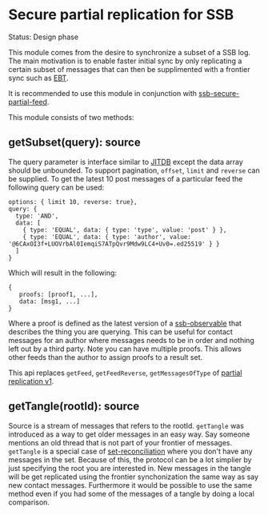 # Secure partial replication for SSB

Status: Design phase

This module comes from the desire to synchronize a subset of a SSB
log. The main motivation is to enable faster initial sync by only
replicating a certain subset of messages that can then be supplimented
with a frontier sync such as [EBT].

It is recommended to use this module in conjunction with
[ssb-secure-partial-feed].

This module consists of two methods:

## getSubset(query): source

The query parameter is interface similar to [JITDB] except the data
array should be unbounded. To support pagination, `offset`, `limit`
and `reverse` can be supplied. To get the latest 10 post messages of a
particular feed the following query can be used:

```
options: { limit 10, reverse: true},
query: {
  type: 'AND',
  data: [
    { type: 'EQUAL', data: { type: 'type', value: 'post' } },
    { type: 'EQUAL', data: { type: 'author', value: '@6CAxOI3f+LUOVrbAl0IemqiS7ATpQvr9Mdw9LC4+Uv0=.ed25519' } }
  ]
}
```

Which will result in the following:

```
{
   proofs: [proof1, ...],
   data: [msg1, ...]
}
```

Where a proof is defined as the latest version of a [ssb-observable]
that describes the thing you are querying. This can be useful for
contact messages for an author where messages needs to be in order and
nothing left out by a third party. Note you can have multiple
proofs. This allows other feeds than the author to assign proofs to a
result set.

This api replaces `getFeed`, `getFeedReverse`, `getMessagesOfType` of
[partial replication v1].

## getTangle(rootId): source

Source is a stream of messages that refers to the rootId. `getTangle`
was introduced as a way to get older messages in an easy way. Say
someone mentions an old thread that is not part of your frontier of
messages. `getTangle` is a special case of [set-reconciliation] where
you don't have any messages in the set. Because of this, the protocol
can be a lot simplier by just specifying the root you are interested
in. New messages in the tangle will be get replicated using the
frontier synchonization the same way as say new contact
messages. Furthermore it would be possible to use the same method even
if you had some of the messages of a tangle by doing a local
comparison.

[JITDB]: https://github.com/arj03/jitdb
[ssb-observable]: https://github.com/arj03/ssb-observables
[partial replication v1]: https://github.com/arj03/ssb-partial-replication
[set-reconciliation]: https://github.com/AljoschaMeyer/set-reconciliation
[ssb-secure-partial-feed]: https://github.com/arj03/ssb-secure-partial-feed
[EBT]: https://github.com/ssbc/epidemic-broadcast-trees/
